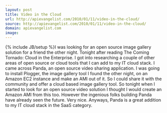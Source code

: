 ```yaml
---
layout: post
title: Video in the Cloud
url: http://apievangelist.com/2010/01/11/video-in-the-cloud/
source: http://apievangelist.com/2010/01/11/video-in-the-cloud/
domain: apievangelist.com
image: 
---
```

{% include JB/setup %}I was looking for an open source image gallery solution for a friend the other night. Tonight after reading The Coming Tornado: Cloud in the Enterprise. I got into researching a couple of other areas of open source or cloud tools that I can add to my IT cloud stack.
I came across Panda, an open source video sharing application. I was going to install Plogger, the image gallery tool I found the other night, on an Amazon EC2 instance and make an AMI out of it. So I could share it with the community and offer a cloud based image gallery tool.
So tonight when I started to look for an open source video solution I thought I would create an Amazon AMI from this too. However the ingenious folks building Panda have already seen the future. Very nice.
Anyways, Panda is a great addition to my IT cloud stack in the SaaS category.